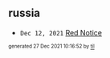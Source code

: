 ## russia


* <code>Dec 12, 2021</code> [Red Notice](2021-12-15T21-11-09-red-notice.md)

<sup><sub>generated 27 Dec 2021 10:16:52 by <a href='https://github.com/senorprogrammer/til'>til</a></sub></sup>
